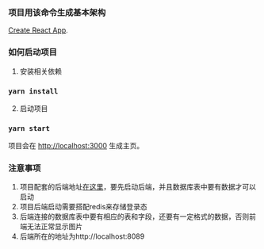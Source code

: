 ### 项目用该命令生成基本架构

[Create React App](https://github.com/facebook/create-react-app).

### 如何启动项目

1. 安装相关依赖

### `yarn install`

2. 启动项目

### `yarn start`

项目会在 [http://localhost:3000](http://localhost:3000) 生成主页。

### 注意事项

1. 项目配套的后端地址[在这里](https://github.com/hiki-long/domain-specific)，要先启动后端，并且数据库表中要有数据才可以启动
2. 项目后端启动需要搭配redis来存储登录态
3. 后端连接的数据库表中要有相应的表和字段，还要有一定格式的数据，否则前端无法正常显示图片
4. 后端所在的地址为http://localhost:8089

